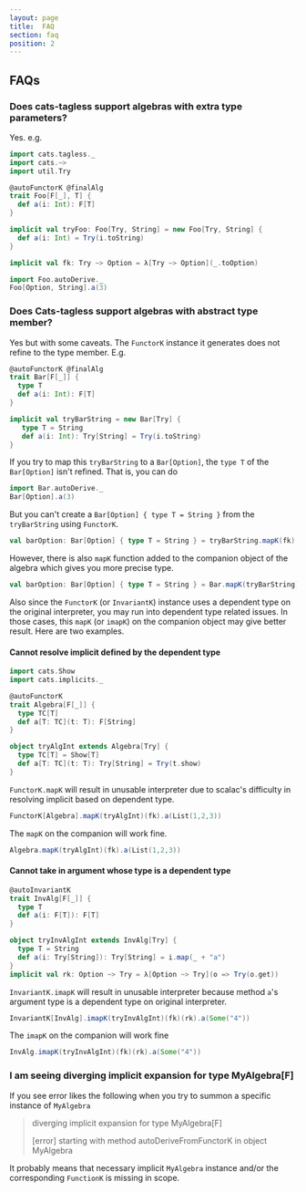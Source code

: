 ```yaml
---
layout: page
title:  FAQ
section: faq
position: 2
---
```



## FAQs

### Does cats-tagless support algebras with extra type parameters?

Yes. e.g.

```scala mdoc:silent
import cats.tagless._
import cats.~>
import util.Try

@autoFunctorK @finalAlg
trait Foo[F[_], T] {
  def a(i: Int): F[T]
}

implicit val tryFoo: Foo[Try, String] = new Foo[Try, String] {
  def a(i: Int) = Try(i.toString)
}

implicit val fk: Try ~> Option = λ[Try ~> Option](_.toOption)
```

```scala mdoc
import Foo.autoDerive._
Foo[Option, String].a(3)
```

### Does Cats-tagless support algebras with abstract type member?

Yes but with some caveats.
The `FunctorK` instance it generates does not refine to the type member. E.g.

```scala mdoc:silent
@autoFunctorK @finalAlg
trait Bar[F[_]] {
  type T
  def a(i: Int): F[T]
}

implicit val tryBarString = new Bar[Try] {
   type T = String
   def a(i: Int): Try[String] = Try(i.toString)
}
```

If you try to map this `tryBarString` to a `Bar[Option]`, the `type T` of the `Bar[Option]` isn't refined. That is, you can do

```scala mdoc
import Bar.autoDerive._
Bar[Option].a(3)
```

But you can't create a `Bar[Option] { type T = String }` from the `tryBarString` using `FunctorK`.

```scala mdoc:fail
val barOption: Bar[Option] { type T = String } = tryBarString.mapK(fk)
```

However, there is also `mapK` function added to the companion object of the algebra which gives you more precise type.

```scala mdoc
val barOption: Bar[Option] { type T = String } = Bar.mapK(tryBarString)(fk)
```

Also since the `FunctorK` (or `InvariantK`) instance uses a dependent type on the original interpreter, you may run into dependent type related issues. In those cases, this `mapK` (or `imapK`) on the companion object may give better result.
Here are two examples.

#### Cannot resolve implicit defined by the dependent type

```scala mdoc:silent
import cats.Show
import cats.implicits._

@autoFunctorK
trait Algebra[F[_]] {
  type TC[T]
  def a[T: TC](t: T): F[String]
}

object tryAlgInt extends Algebra[Try] {
  type TC[T] = Show[T]
  def a[T: TC](t: T): Try[String] = Try(t.show)
}
```
`FunctorK.mapK` will result in unusable interpreter due to scalac's difficulty in resolving implicit based on dependent type.

```scala mdoc:fail
FunctorK[Algebra].mapK(tryAlgInt)(fk).a(List(1,2,3))
```
The `mapK` on the companion will work fine.

```scala mdoc
Algebra.mapK(tryAlgInt)(fk).a(List(1,2,3))
```

#### Cannot take in argument whose type is a dependent type

```scala mdoc:silent
@autoInvariantK
trait InvAlg[F[_]] {
  type T
  def a(i: F[T]): F[T]
}

object tryInvAlgInt extends InvAlg[Try] {
  type T = String
  def a(i: Try[String]): Try[String] = i.map(_ + "a")
}
implicit val rk: Option ~> Try = λ[Option ~> Try](o => Try(o.get))

```

`InvariantK.imapK` will result in unusable interpreter because method `a`'s argument type is a dependent type on original interpreter.

```scala mdoc:fail
InvariantK[InvAlg].imapK(tryInvAlgInt)(fk)(rk).a(Some("4"))
```

The `imapK` on the companion will work fine

```scala mdoc
InvAlg.imapK(tryInvAlgInt)(fk)(rk).a(Some("4"))
```

### I am seeing diverging implicit expansion for type MyAlgebra[F]

If you see error likes the following when you try to summon a specific instance of `MyAlgebra`

> diverging implicit expansion for type MyAlgebra[F]
>
> [error] starting with method autoDeriveFromFunctorK in object MyAlgebra

It probably means that necessary implicit `MyAlgebra` instance and/or the corresponding `FunctionK` is missing in scope.
